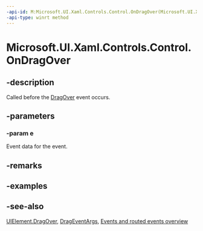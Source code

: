 ```yaml
---
-api-id: M:Microsoft.UI.Xaml.Controls.Control.OnDragOver(Microsoft.UI.Xaml.DragEventArgs)
-api-type: winrt method
---
```


<!-- Method syntax
virtual protected void OnDragOver(Windows.UI.Xaml.DragEventArgs e)
-->

# Microsoft.UI.Xaml.Controls.Control.OnDragOver

## -description
Called before the [DragOver](../microsoft.ui.xaml/uielement_dragover.md) event occurs.

## -parameters
### -param e
Event data for the event.

## -remarks

## -examples

## -see-also
[UIElement.DragOver](../microsoft.ui.xaml/uielement_dragover.md), [DragEventArgs](../microsoft.ui.xaml/drageventargs.md), [Events and routed events overview](/windows/uwp/xaml-platform/events-and-routed-events-overview)
